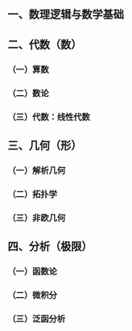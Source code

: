 
## 一、数理逻辑与数学基础

## 二、代数（数）

### （一）算数

### （二）数论

### （三）代数：线性代数

## 三、几何（形）

### （一）解析几何

### （二）拓扑学

### （三）非欧几何

## 四、分析（极限）

### （一）函数论

### （二）微积分

### （三）泛函分析